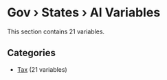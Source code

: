 # Gov › States › Al Variables

This section contains 21 variables.

## Categories

- [Tax](tax/index.md) (21 variables)
